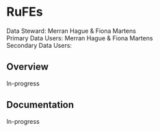 <h1>RuFEs</h1>
Data Steward: Merran Hague & Fiona Martens<br>
Primary Data Users: Merran Hague & Fiona Martens<br>
Secondary Data Users: <br>

<h2>Overview</h2>

In-progress

<h2>Documentation</h2>

In-progress